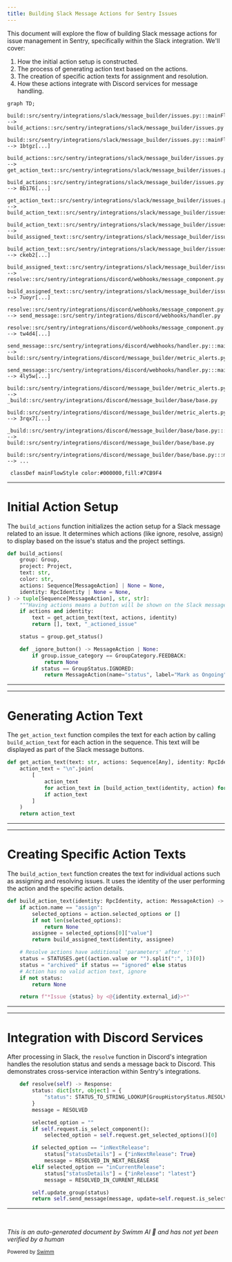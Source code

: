 ```yaml
---
title: Building Slack Message Actions for Sentry Issues
---
```

This document will explore the flow of building Slack message actions for issue management in Sentry, specifically within the Slack integration. We'll cover:

1. How the initial action setup is constructed.
2. The process of generating action text based on the actions.
3. The creation of specific action texts for assignment and resolution.
4. How these actions integrate with Discord services for message handling.

```mermaid
graph TD;
  build::src/sentry/integrations/slack/message_builder/issues.py:::mainFlowStyle --> build_actions::src/sentry/integrations/slack/message_builder/issues.py
  build::src/sentry/integrations/slack/message_builder/issues.py:::mainFlowStyle --> 1btgz[...]
  build_actions::src/sentry/integrations/slack/message_builder/issues.py:::mainFlowStyle --> get_action_text::src/sentry/integrations/slack/message_builder/issues.py
  build_actions::src/sentry/integrations/slack/message_builder/issues.py:::mainFlowStyle --> 8b176[...]
  get_action_text::src/sentry/integrations/slack/message_builder/issues.py:::mainFlowStyle --> build_action_text::src/sentry/integrations/slack/message_builder/issues.py
  build_action_text::src/sentry/integrations/slack/message_builder/issues.py:::mainFlowStyle --> build_assigned_text::src/sentry/integrations/slack/message_builder/issues.py
  build_action_text::src/sentry/integrations/slack/message_builder/issues.py:::mainFlowStyle --> ckeb2[...]
  build_assigned_text::src/sentry/integrations/slack/message_builder/issues.py:::mainFlowStyle --> resolve::src/sentry/integrations/discord/webhooks/message_component.py
  build_assigned_text::src/sentry/integrations/slack/message_builder/issues.py:::mainFlowStyle --> 7uoyr[...]
  resolve::src/sentry/integrations/discord/webhooks/message_component.py:::mainFlowStyle --> send_message::src/sentry/integrations/discord/webhooks/handler.py
  resolve::src/sentry/integrations/discord/webhooks/message_component.py:::mainFlowStyle --> tw4d4[...]
  send_message::src/sentry/integrations/discord/webhooks/handler.py:::mainFlowStyle --> build::src/sentry/integrations/discord/message_builder/metric_alerts.py
  send_message::src/sentry/integrations/discord/webhooks/handler.py:::mainFlowStyle --> 4ly5w[...]
  build::src/sentry/integrations/discord/message_builder/metric_alerts.py:::mainFlowStyle --> _build::src/sentry/integrations/discord/message_builder/base/base.py
  build::src/sentry/integrations/discord/message_builder/metric_alerts.py:::mainFlowStyle --> 3rqx7[...]
  _build::src/sentry/integrations/discord/message_builder/base/base.py:::mainFlowStyle --> build::src/sentry/integrations/discord/message_builder/base/base.py
  build::src/sentry/integrations/discord/message_builder/base/base.py:::mainFlowStyle --> ...

 classDef mainFlowStyle color:#000000,fill:#7CB9F4
```

<SwmSnippet path="/src/sentry/integrations/slack/message_builder/issues.py" line="374">

---

# Initial Action Setup

The `build_actions` function initializes the action setup for a Slack message related to an issue. It determines which actions (like ignore, resolve, assign) to display based on the issue's status and the project settings.

```python
def build_actions(
    group: Group,
    project: Project,
    text: str,
    color: str,
    actions: Sequence[MessageAction] | None = None,
    identity: RpcIdentity | None = None,
) -> tuple[Sequence[MessageAction], str, str]:
    """Having actions means a button will be shown on the Slack message e.g. ignore, resolve, assign."""
    if actions and identity:
        text = get_action_text(text, actions, identity)
        return [], text, "_actioned_issue"

    status = group.get_status()

    def _ignore_button() -> MessageAction | None:
        if group.issue_category == GroupCategory.FEEDBACK:
            return None
        if status == GroupStatus.IGNORED:
            return MessageAction(name="status", label="Mark as Ongoing", value="unresolved:ongoing")

```

---

</SwmSnippet>

<SwmSnippet path="/src/sentry/integrations/slack/message_builder/issues.py" line="363">

---

# Generating Action Text

The `get_action_text` function compiles the text for each action by calling `build_action_text` for each action in the sequence. This text will be displayed as part of the Slack message buttons.

```python
def get_action_text(text: str, actions: Sequence[Any], identity: RpcIdentity) -> str:
    action_text = "\n".join(
        [
            action_text
            for action_text in [build_action_text(identity, action) for action in actions]
            if action_text
        ]
    )
    return action_text
```

---

</SwmSnippet>

<SwmSnippet path="/src/sentry/integrations/slack/message_builder/issues.py" line="131">

---

# Creating Specific Action Texts

The `build_action_text` function creates the text for individual actions such as assigning and resolving issues. It uses the identity of the user performing the action and the specific action details.

```python
def build_action_text(identity: RpcIdentity, action: MessageAction) -> str | None:
    if action.name == "assign":
        selected_options = action.selected_options or []
        if not len(selected_options):
            return None
        assignee = selected_options[0]["value"]
        return build_assigned_text(identity, assignee)

    # Resolve actions have additional 'parameters' after ':'
    status = STATUSES.get((action.value or "").split(":", 1)[0])
    status = "archived" if status == "ignored" else status
    # Action has no valid action text, ignore
    if not status:
        return None

    return f"*Issue {status} by <@{identity.external_id}>*"
```

---

</SwmSnippet>

<SwmSnippet path="/src/sentry/integrations/discord/webhooks/message_component.py" line="180">

---

# Integration with Discord Services

After processing in Slack, the `resolve` function in Discord's integration handles the resolution status and sends a message back to Discord. This demonstrates cross-service interaction within Sentry's integrations.

```python
    def resolve(self) -> Response:
        status: dict[str, object] = {
            "status": STATUS_TO_STRING_LOOKUP[GroupHistoryStatus.RESOLVED],
        }
        message = RESOLVED

        selected_option = ""
        if self.request.is_select_component():
            selected_option = self.request.get_selected_options()[0]

        if selected_option == "inNextRelease":
            status["statusDetails"] = {"inNextRelease": True}
            message = RESOLVED_IN_NEXT_RELEASE
        elif selected_option == "inCurrentRelease":
            status["statusDetails"] = {"inRelease": "latest"}
            message = RESOLVED_IN_CURRENT_RELEASE

        self.update_group(status)
        return self.send_message(message, update=self.request.is_select_component())
```

---

</SwmSnippet>

&nbsp;

*This is an auto-generated document by Swimm AI 🌊 and has not yet been verified by a human*

<SwmMeta version="3.0.0" repo-id="Z2l0aHViJTNBJTNBc2VudHJ5JTNBJTNBZ2V0c2VudHJ5" repo-name="sentry"><sup>Powered by [Swimm](/)</sup></SwmMeta>

